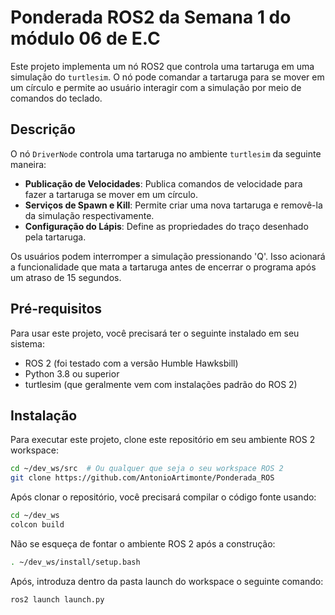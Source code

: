 # Ponderada ROS2 da Semana 1 do módulo 06 de E.C

Este projeto implementa um nó ROS2 que controla uma tartaruga em uma simulação do `turtlesim`. O nó pode comandar a tartaruga para se mover em um círculo e permite ao usuário interagir com a simulação por meio de comandos do teclado.

## Descrição

O nó `DriverNode` controla uma tartaruga no ambiente `turtlesim` da seguinte maneira:

- **Publicação de Velocidades**: Publica comandos de velocidade para fazer a tartaruga se mover em um círculo.
- **Serviços de Spawn e Kill**: Permite criar uma nova tartaruga e removê-la da simulação respectivamente.
- **Configuração do Lápis**: Define as propriedades do traço desenhado pela tartaruga.

Os usuários podem interromper a simulação pressionando 'Q'. Isso acionará a funcionalidade que mata a tartaruga antes de encerrar o programa após um atraso de 15 segundos.

## Pré-requisitos

Para usar este projeto, você precisará ter o seguinte instalado em seu sistema:

- ROS 2 (foi testado com a versão Humble Hawksbill)
- Python 3.8 ou superior
- turtlesim (que geralmente vem com instalações padrão do ROS 2)

## Instalação

Para executar este projeto, clone este repositório em seu ambiente ROS 2 workspace:

```bash
cd ~/dev_ws/src  # Ou qualquer que seja o seu workspace ROS 2
git clone https://github.com/AntonioArtimonte/Ponderada_ROS
```

Após clonar o repositório, você precisará compilar o código fonte usando:


```bash
cd ~/dev_ws
colcon build
```

Não se esqueça de fontar o ambiente ROS 2 após a construção:

```bash
. ~/dev_ws/install/setup.bash
```

Após, introduza dentro da pasta launch do workspace o seguinte comando:

```bash
ros2 launch launch.py
```
